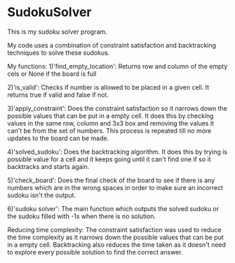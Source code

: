 # SudokuSolver
This is my sudoku solver program.

My code uses a combination of constraint satisfaction and backtracking techniques to solve these sudokus.

My functions:
1)'find_empty_location': Returns row and column of the empty cels or None if the board is full

2)'is_valid': Checks if number is allowed to be placed in a given cell. It returns true if valid and false if not.

3)'apply_constraint': Does the constraint satisfaction so it narrows down the possible values that can be put in a empty cell. It does this by checking values in the same row, column and 3x3 box and removing the values it can't be from the set of numbers. This process is repeated till no more updates to the board can be made.

4)'solved_sudoku': Does the backtracking algorithm. It does this by trying is possible value for a cell and it keeps going until it can't find one if so it backtracks and starts again.

5)'check_board': Does the final check of the board to see if there is any numbers which are in the wrong spaces in order to make sure an incorrect sudoku isn't the output.

6)'sudoku solver': The main function which outputs the solved sudoku or the sudoku filled with -1s when there is no solution.


Reducing time complexity:
The constraint satisfaction was used to reduce the time complexity as it narrows down the possible values that can be put in a empty cell. Backtracking also reduces the time taken as it doesn't need to explore every possible solution to find the correct answer.
